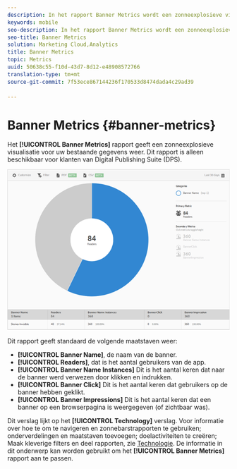 ```yaml
---
description: In het rapport Banner Metrics wordt een zonneexplosieve visualisatie voor uw bestaande gegevens weergegeven. Dit rapport is alleen beschikbaar voor klanten van Digital Publishing Suite (DPS).
keywords: mobile
seo-description: In het rapport Banner Metrics wordt een zonneexplosieve visualisatie voor uw bestaande gegevens weergegeven. Dit rapport is alleen beschikbaar voor klanten van Digital Publishing Suite (DPS).
seo-title: Banner Metrics
solution: Marketing Cloud,Analytics
title: Banner Metrics
topic: Metrics
uuid: 50638c55-f10d-43d7-8d12-e48908572766
translation-type: tm+mt
source-git-commit: 7f53ece867144236f170533d8474dada4c29ad39

---
```



# Banner Metrics {#banner-metrics}

Het **[!UICONTROL Banner Metrics]** rapport geeft een zonneexplosieve visualisatie voor uw bestaande gegevens weer. Dit rapport is alleen beschikbaar voor klanten van Digital Publishing Suite (DPS).

![](assets/dps_banner_name.png)

Dit rapport geeft standaard de volgende maatstaven weer:

* **[!UICONTROL Banner Name]**, de naam van de banner.
* **[!UICONTROL Readers]**, dat is het aantal gebruikers van de app.
* **[!UICONTROL Banner Name Instances]** Dit is het aantal keren dat naar de banner werd verwezen door klikken en indrukken.
* **[!UICONTROL Banner Click]** Dit is het aantal keren dat gebruikers op de banner hebben geklikt.
* **[!UICONTROL Banner Impressions]** Dit is het aantal keren dat een banner op een browserpagina is weergegeven (of zichtbaar was).

Dit verslag lijkt op het **[!UICONTROL Technology]** verslag. Voor informatie over hoe te om te navigeren en zonnebarstrapporten te gebruiken; onderverdelingen en maatstaven toevoegen; doelactiviteiten te creëren; Maak kleverige filters en deel rapporten, zie [Technologie](/help/using/usage/reports-technology.md). De informatie in dit onderwerp kan worden gebruikt om het **[!UICONTROL Banner Metrics]** rapport aan te passen.
